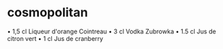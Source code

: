 # cosmopolitan
•	1,5 cl Liqueur d'orange Cointreau
•	3 cl Vodka Zubrowka
•	1.5 cl Jus de citron vert
•	1 cl Jus de cranberry
